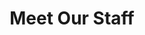 ---
title: Meet Our Staff
bg_image: /assets/images/meet-our-staff.webp
layout: meet-our-staff
staffs:
  - name: Dr. Akisa Jones
    photo: /assets/images/staff/IMG-5944.webp
    description: 
     My name is Dr. Akisa Jones.  I am very passionate about my role as a counselor, behavioral consultant, and coach. I have a master’s in human and social services from Capella University, a master’s in philosophy, and a Ph.D. in Human and Social Services from Walden University. 
    
     I also hold certifications in Trauma Focus therapy, Mental Health Therapy, Cognitive behavioral therapy, and functional behavior assessment. I have been counseling and consulting in the field of trauma and behaviors for the past six years.

     I have experience in working with teens, adolescents, and adults with a wide range of concerns including sexual abuse, anger management, autism spectrum disorder, adjustment disorders, self-esteem, stress, and relationship issues. My counseling approach is eclectic or multi-modal and stems from cognitive behavioral therapy, solution-focused therapy, Trauma focus, and client-centered approaches. 
     
     No client is the same so the mode of treatment and goal setting will be tailored to the needs of my client. The first step towards healing is asking for help, which takes a lot of courage to do.  I am here to support you, judgment-free, and to assist you in taking the next steps to bring more joy and balance to your life. I look forward to working with you!


---